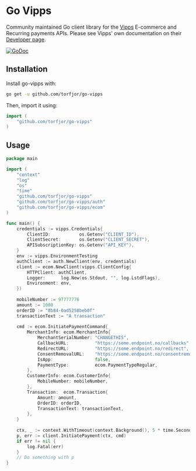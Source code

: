 # Go Vipps
Community maintained Go client library for the [Vipps](https://vipps.no) E-commerce and Recurring payments APIs. Please see Vipps' own documentation on their [Developer page](https://vipps.no/developer/).

[![GoDoc](http://img.shields.io/badge/godoc-reference-blue.svg)](http://godoc.org/github.com/torfjor/go-vipps)

## Installation

Install go-vipps with:

```sh
go get -u github.com/torfjor/go-vipps
```

Then, import it using:

``` go
import (
    "github.com/torfjor/go-vipps"
)
```

## Usage

```go
package main

import (
	"context"
	"log"
	"os"
	"time"
	"github.com/torfjor/go-vipps"
	"github.com/torfjor/go-vipps/auth"
	"github.com/torfjor/go-vipps/ecom"
)

func main() {
	credentials := vipps.Credentials{
		ClientID:           os.Getenv("CLIENT_ID"),
		ClientSecret:       os.Getenv("CLIENT_SECRET"),
		APISubscriptionKey: os.Getenv("API_KEY"),
	}
	env := vipps.EnvironmentTesting
	authClient := auth.NewClient(env, credentials)
	client := ecom.NewClient(vipps.ClientConfig{
		HTTPClient: authClient,
		Logger:      log.New(os.Stdout, "", log.LstdFlags),
		Environment: env,
	})
	
	mobileNumber := 97777776
	amount := 1000
	orderID := "8b84-0ad5258beb0f"
	transactionText := "A transaction"
	
	cmd := ecom.InitiatePaymentCommand{
		MerchantInfo: ecom.MerchantInfo{
			MerchantSerialNumber: "CHANGETHIS",
			CallbackURL:          "https://some.endpoint.no/callbacks",
			RedirectURL:          "https://some.endpoint.no/redirect",
			ConsentRemovalURL:    "https://some.endpoint.no/consentremoval",
			IsApp:                false,
			PaymentType:          ecom.PaymentTypeRegular,
		},
		CustomerInfo: ecom.CustomerInfo{
			MobileNumber: mobileNumber,
		},
		Transaction:  ecom.Transaction{
			Amount: amount,
			OrderID: orderID,
			TransactionText: transactionText,
		},
	}
	
	ctx, _ := context.WithTimeout(context.Background(), 5 * time.Second)
	p, err := client.InitiatePayment(ctx, cmd)
	if err != nil {
		log.Fatal(err)
	}
	// Do something with p
}

```
